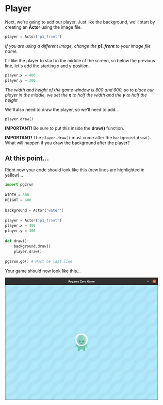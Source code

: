 # Player

Next, we're going to add our player. Just like the background, we'll start by creating an **Actor** using the image file.

```python
player = Actor('p1_front')
```

*If you are using a different image, change the **p1_front** to your image file name.*

I'll like the player to start in the middle of the screen, so below the previous line, let's add the starting x and y position.

```python
player.x = 400
player.y = 300
```

*The width and height of the game window is 800 and 600, so to place our player in the middle, we set the **x** to half the width and the **y** to half the height*

We'll also need to draw the player, so we'll need to add...

```python
player.draw()
```

**IMPORTANT!** Be sure to put this inside the **draw()** function.

**IMPORTANT!** The ```player.draw()``` must come after the ```background.draw()```. What will happen if you draw the background after the player?

## At this point...

Right now your code should look like this (new lines are highlighted in yellow)...

```python hl_lines="8 9 10 14"
import pgzrun

WIDTH = 800
HEIGHT = 600

background = Actor('water')

player = Actor('p1_front')
player.x = 400
player.y = 300

def draw():
    background.draw()
    player.draw()

pgzrun.go() # Must be last line
```

Your game should now look like this...

![](../images/dodge_player.jpg)